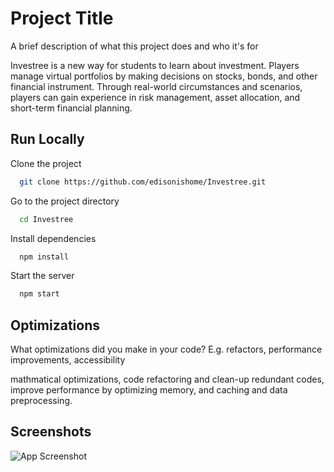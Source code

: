 
# Project Title

A brief description of what this project does and who it's for

Investree is a new way for students to learn about investment. Players manage virtual portfolios by making decisions on stocks, bonds, and other financial instrument. Through real-world circumstances and scenarios, players can gain experience in risk management, asset allocation, and short-term financial planning.
## Run Locally

Clone the project

```bash
  git clone https://github.com/edisonishome/Investree.git
```

Go to the project directory

```bash
  cd Investree
```

Install dependencies

```bash
  npm install
```

Start the server

```bash
  npm start
```


## Optimizations

What optimizations did you make in your code? E.g. refactors, performance improvements, accessibility

mathmatical optimizations, code refactoring and clean-up redundant codes, improve performance by optimizing memory, and caching and data preprocessing.
## Screenshots

![App Screenshot](https://via.placeholder.com/468x300?text=App+Screenshot+Here)

